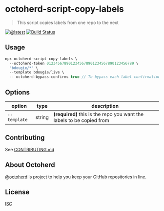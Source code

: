 # octoherd-script-copy-labels

> This script copies labels from one repo to the next

[![@latest](https://img.shields.io/npm/v/octoherd-script-copy-labels.svg)](https://www.npmjs.com/package/octoherd-script-copy-labels)
[![Build Status](https://github.com/bdougie/octoherd-script-copy-labels/workflows/Test/badge.svg)](https://github.com/bdougie/octoherd-script-copy-labels/actions?query=workflow%3ATest+branch%3Amain)

## Usage

```js
npx octoherd-script-copy-labels \
  --octoherd-token 0123456789012345678901234567890123456789 \
  "bdougie/*" \
  --template bdougie/live \
  -- octoherd-bypass-confirms true // To bypass each label confirmation.
```
## Options

| option       | type   | description                                                           |
| ------------ | ------ | --------------------------------------------------------------------- |
| `--template` | string | **(required)** this is the repo you want the labels to be copied from |

## Contributing

See [CONTRIBUTING.md](CONTRIBUTING.md)

## About Octoherd

[@octoherd](https://github.com/octoherd/) is project to help you keep your GitHub repositories in line.

## License

[ISC](LICENSE.md)

